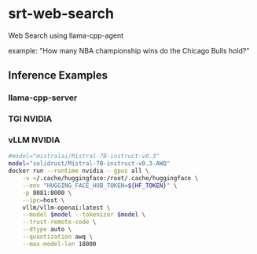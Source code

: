 # srt-web-search

Web Search using llama-cpp-agent

example: "How many NBA championship wins do the Chicago Bulls hold?"

## Inference Examples

### llama-cpp-server

### TGI NVIDIA

### vLLM NVIDIA

```bash
#model="mistralai/Mistral-7B-instruct-v0.3"
model="solidrust/Mistral-7B-instruct-v0.3-AWQ"
docker run --runtime nvidia --gpus all \
    -v ~/.cache/huggingface:/root/.cache/huggingface \
    --env "HUGGING_FACE_HUB_TOKEN=${HF_TOKEN}" \
    -p 8081:8000 \
    --ipc=host \
    vllm/vllm-openai:latest \
    --model $model --tokenizer $model \
    --trust-remote-code \
    --dtype auto \
    --quantization awq \
    --max-model-len 18000

```

